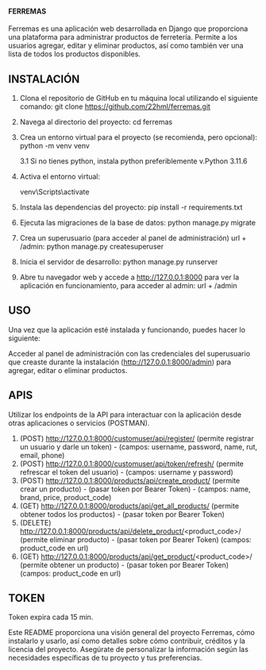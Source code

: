 #### FERREMAS #######

Ferremas es una aplicación web desarrollada en Django que proporciona una plataforma para administrar productos de ferretería. Permite a los usuarios agregar, editar y eliminar productos, así como también ver una lista de todos los productos disponibles.

## INSTALACIÓN
1. Clona el repositorio de GitHub en tu máquina local utilizando el siguiente comando:
    git clone https://github.com/22hml/ferremas.git

2. Navega al directorio del proyecto:
    cd ferremas

3. Crea un entorno virtual para el proyecto (se recomienda, pero opcional):
    python -m venv venv

    3.1 Si no tienes python, instala python preferiblemente v.Python 3.11.6

4. Activa el entorno virtual:

    venv\Scripts\activate

5. Instala las dependencias del proyecto:
    pip install -r requirements.txt

6. Ejecuta las migraciones de la base de datos:
    python manage.py migrate

7. Crea un superusuario (para acceder al panel de administración) url + /admin:
    python manage.py createsuperuser

8. Inicia el servidor de desarrollo:
    python manage.py runserver

9. Abre tu navegador web y accede a http://127.0.0.1:8000 para ver la aplicación en funcionamiento, para acceder al admin: url + /admin


## USO
Una vez que la aplicación esté instalada y funcionando, puedes hacer lo siguiente:

Acceder al panel de administración con las credenciales del superusuario que creaste durante la instalación (http://127.0.0.1:8000/admin) para agregar, editar o eliminar productos.

## APIS
Utilizar los endpoints de la API para interactuar con la aplicación desde otras aplicaciones o servicios (POSTMAN).

1. (POST) http://127.0.0.1:8000/customuser/api/register/ (permite registrar un usuario y darle un token) - (campos: username, password, name, rut, email, phone)
2. (POST) http://127.0.0.1:8000/customuser/api/token/refresh/ (permite refrescar el token del usuario) - (campos: username y password)
3. (POST) http://127.0.0.1:8000/products/api/create_product/ (permite crear un producto) - (pasar token por Bearer Token) - (campos: name, brand, price, product_code)
4. (GET) http://127.0.0.1:8000/products/api/get_all_products/ (permite obtener todos los productos) - (pasar token por Bearer Token)
5. (DELETE) http://127.0.0.1:8000/products/api/delete_product/<product_code>/ (permite eliminar producto) - (pasar token por Bearer Token) (campos: product_code en url)
6. (GET) http://127.0.0.1:8000/products/api/get_product/<product_code>/ (permite obtener un producto) - (pasar token por Bearer Token) (campos: product_code en url)

## TOKEN
Token expira cada 15 min.

Este README proporciona una visión general del proyecto Ferremas, cómo instalarlo y usarlo, así como detalles sobre cómo contribuir, créditos y la licencia del proyecto. Asegúrate de personalizar la información según las necesidades específicas de tu proyecto y tus preferencias.